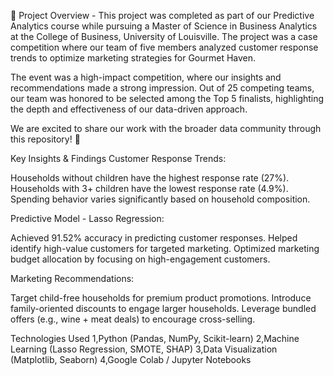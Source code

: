 🚀 Project Overview - 
This project was completed as part of our Predictive Analytics course while pursuing a Master of Science in Business Analytics at the College of Business, University of Louisville. The project was a case competition where our team of five members analyzed customer response trends to optimize marketing strategies for Gourmet Haven.

The event was a high-impact competition, where our insights and recommendations made a strong impression. Out of 25 competing teams, our team was honored to be selected among the Top 5 finalists, highlighting the depth and effectiveness of our data-driven approach.

We are excited to share our work with the broader data community through this repository! 🚀

 Key Insights & Findings
 Customer Response Trends:

Households without children have the highest response rate (27%).
Households with 3+ children have the lowest response rate (4.9%).
Spending behavior varies significantly based on household composition.

 Predictive Model - Lasso Regression:

Achieved 91.52% accuracy in predicting customer responses.
Helped identify high-value customers for targeted marketing.
Optimized marketing budget allocation by focusing on high-engagement customers.

  Marketing Recommendations:

Target child-free households for premium product promotions.
Introduce family-oriented discounts to engage larger households.
Leverage bundled offers (e.g., wine + meat deals) to encourage cross-selling.


 Technologies Used
 1,Python (Pandas, NumPy, Scikit-learn)
 2,Machine Learning (Lasso Regression, SMOTE, SHAP)
 3,Data Visualization (Matplotlib, Seaborn)
 4,Google Colab / Jupyter Notebooks


